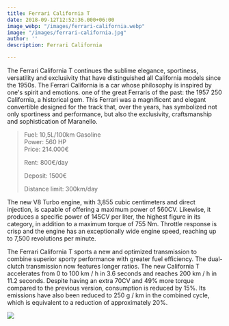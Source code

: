 ```yaml
---
title: Ferrari California T
date: 2018-09-12T12:52:36.000+06:00
image_webp: "/images/ferrari-california.webp"
image: "/images/ferrari-california.jpg"
author: ''
description: Ferrari California

---
```

The Ferrari California T continues the sublime elegance, sportiness, versatility and exclusivity that have distinguished all California models since the 1950s. The Ferrari California is a car whose philosophy is inspired by one's spirit and emotions. one of the great Ferraris of the past: the 1957 250 California, a historical gem. This Ferrari was a magnificent and elegant convertible designed for the track that, over the years, has symbolized not only sportiness and performance, but also the exclusivity, craftsmanship and sophistication of Maranello.

> Fuel: 10,5L/100km Gasoline  
> Power: 560 HP  
> Price: 214.000€
>
> Rent: 800€/day
>
> Deposit: 1500€
>
> Distance limit: 300km/day

The new V8 Turbo engine, with 3,855 cubic centimeters and direct injection, is capable of offering a maximum power of 560CV. Likewise, it produces a specific power of 145CV per liter, the highest figure in its category, in addition to a maximum torque of 755 Nm. Throttle response is crisp and the engine has an exceptionally wide engine speed, reaching up to 7,500 revolutions per minute.

The Ferrari California T sports a new and optimized transmission to combine superior sporty performance with greater fuel efficiency. The dual-clutch transmission now features longer ratios. The new California T accelerates from 0 to 100 km / h in 3.6 seconds and reaches 200 km / h in 11.2 seconds. Despite having an extra 70CV and 49% more torque compared to the previous version, consumption is reduced by 15%. Its emissions have also been reduced to 250 g / km in the combined cycle, which is equivalent to a reduction of approximately 20%.

[![](/images/boton.png)](https://www.supercarmarbella.com/author/contact/ "Contact")
